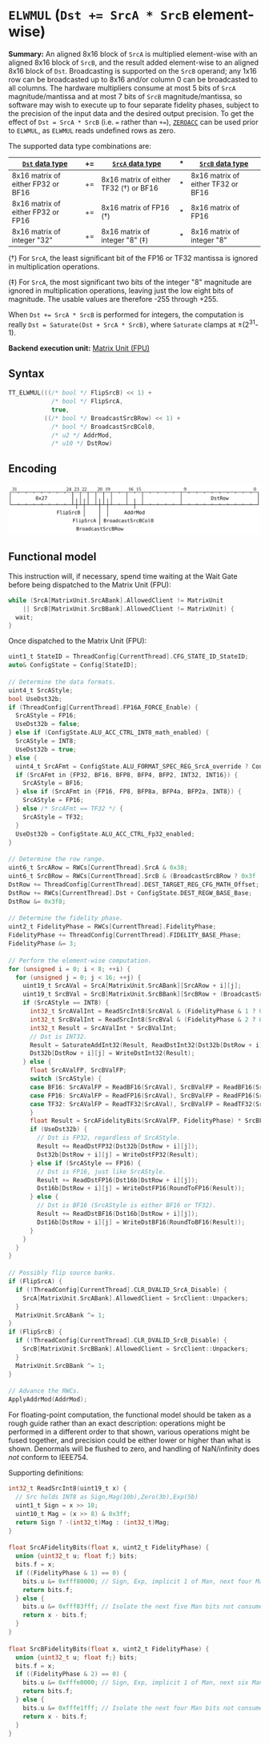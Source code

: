 # `ELWMUL` (`Dst += SrcA * SrcB` element-wise)

**Summary:** An aligned 8x16 block of `SrcA` is multiplied element-wise with an aligned 8x16 block of `SrcB`, and the result added element-wise to an aligned 8x16 block of `Dst`. Broadcasting is supported on the `SrcB` operand; any 1x16 row can be broadcasted up to 8x16 and/or column 0 can be broadcasted to all columns. The hardware multipliers consume at most 5 bits of `SrcA` magnitude/mantissa and at most 7 bits of `SrcB` magnitude/mantissa, so software may wish to execute up to four separate fidelity phases, subject to the precision of the input data and the desired output precision. To get the effect of `Dst = SrcA * SrcB` (i.e. `=` rather than `+=`), [`ZEROACC`](ZEROACC.md) can be used prior to `ELWMUL`, as `ELWMUL` reads undefined rows as zero.

The supported data type combinations are:

|[`Dst` data type](Dst.md#data-types)|+=|[`SrcA` data type](SrcASrcB.md#data-types)|*|[`SrcB` data type](SrcASrcB.md#data-types)|
|---|---|---|---|---|
|8x16 matrix of either FP32 or BF16|+=|8x16 matrix of either TF32 (†) or BF16|*|8x16 matrix of either TF32 or BF16|
|8x16 matrix of either FP32 or FP16|+=|8x16 matrix of FP16 (†)|*|8x16 matrix of FP16|
|8x16 matrix of integer "32"|+=|8x16 matrix of integer "8" (‡)|*|8x16 matrix of integer "8"|

(†) For `SrcA`, the least significant bit of the FP16 or TF32 mantissa is ignored in multiplication operations.

(‡) For `SrcA`, the most significant two bits of the integer "8" magnitude are ignored in multiplication operations, leaving just the low eight bits of magnitude. The usable values are therefore -255 through +255.

When `Dst += SrcA * SrcB` is performed for integers, the computation is really `Dst = Saturate(Dst + SrcA * SrcB)`, where `Saturate` clamps at ±(2<sup>31</sup>-1).

**Backend execution unit:** [Matrix Unit (FPU)](MatrixUnit.md)

## Syntax

```c
TT_ELWMUL(((/* bool */ FlipSrcB) << 1) +
            /* bool */ FlipSrcA,
            true,
          ((/* bool */ BroadcastSrcBRow) << 1) +
            /* bool */ BroadcastSrcBCol0,
            /* u2 */ AddrMod,
            /* u10 */ DstRow)
```

## Encoding

![](../../../Diagrams/Out/Bits32_ELWMUL.svg)

## Functional model

This instruction will, if necessary, spend time waiting at the Wait Gate before being dispatched to the Matrix Unit (FPU):

```c
while (SrcA[MatrixUnit.SrcABank].AllowedClient != MatrixUnit
    || SrcB[MatrixUnit.SrcBBank].AllowedClient != MatrixUnit) {
  wait;
}
```

Once dispatched to the Matrix Unit (FPU):
```c
uint1_t StateID = ThreadConfig[CurrentThread].CFG_STATE_ID_StateID;
auto& ConfigState = Config[StateID];

// Determine the data formats.
uint4_t SrcAStyle;
bool UseDst32b;
if (ThreadConfig[CurrentThread].FP16A_FORCE_Enable) {
  SrcAStyle = FP16;
  UseDst32b = false;
} else if (ConfigState.ALU_ACC_CTRL_INT8_math_enabled) {
  SrcAStyle = INT8;
  UseDst32b = true;
} else {
  uint4_t SrcAFmt = ConfigState.ALU_FORMAT_SPEC_REG_SrcA_override ? ConfigState.ALU_FORMAT_SPEC_REG_SrcA_val : ConfigState.ALU_FORMAT_SPEC_REG0_SrcA;
  if (SrcAFmt in {FP32, BF16, BFP8, BFP4, BFP2, INT32, INT16}) {
    SrcAStyle = BF16;
  } else if (SrcAFmt in {FP16, FP8, BFP8a, BFP4a, BFP2a, INT8}) {
    SrcAStyle = FP16;
  } else /* SrcAFmt == TF32 */ {
    SrcAStyle = TF32;
  }
  UseDst32b = ConfigState.ALU_ACC_CTRL_Fp32_enabled;
}

// Determine the row range.
uint6_t SrcARow = RWCs[CurrentThread].SrcA & 0x38;
uint6_t SrcBRow = RWCs[CurrentThread].SrcB & (BroadcastSrcBRow ? 0x3f : 0x38);
DstRow += ThreadConfig[CurrentThread].DEST_TARGET_REG_CFG_MATH_Offset;
DstRow += RWCs[CurrentThread].Dst + ConfigState.DEST_REGW_BASE_Base;
DstRow &= 0x3f8;

// Determine the fidelity phase.
uint2_t FidelityPhase = RWCs[CurrentThread].FidelityPhase;
FidelityPhase += ThreadConfig[CurrentThread].FIDELITY_BASE_Phase;
FidelityPhase &= 3;

// Perform the element-wise computation.
for (unsigned i = 0; i < 8; ++i) {
  for (unsigned j = 0; j < 16; ++j) {
    uint19_t SrcAVal = SrcA[MatrixUnit.SrcABank][SrcARow + i][j];
    uint19_t SrcBVal = SrcB[MatrixUnit.SrcBBank][SrcBRow + (BroadcastSrcBRow ? 0 : i)][BroadcastSrcBCol0 ? 0 : j];
    if (SrcAStyle == INT8) {
      int32_t SrcAValInt = ReadSrcInt8(SrcAVal & (FidelityPhase & 1 ? 0x41fff : 0x4e0ff));
      int32_t SrcBValInt = ReadSrcInt8(SrcBVal & (FidelityPhase & 2 ? 0x40fff : 0x7f0ff));
      int32_t Result = SrcAValInt * SrcBValInt;
      // Dst is INT32.
      Result = SaturateAddInt32(Result, ReadDstInt32(Dst32b[DstRow + i][j]));
      Dst32b[DstRow + i][j] = WriteDstInt32(Result);
    } else {
      float SrcAValFP, SrcBValFP;
      switch (SrcAStyle) {
      case BF16: SrcAValFP = ReadBF16(SrcAVal), SrcBValFP = ReadBF16(SrcBVal); break;
      case FP16: SrcAValFP = ReadFP16(SrcAVal), SrcBValFP = ReadFP16(SrcBVal); break;
      case TF32: SrcAValFP = ReadTF32(SrcAVal), SrcBValFP = ReadTF32(SrcBVal); break;
      }
      float Result = SrcAFidelityBits(SrcAValFP, FidelityPhase) * SrcBFidelityBits(SrcBValFP, FidelityPhase);
      if (UseDst32b) {
        // Dst is FP32, regardless of SrcAStyle.
        Result += ReadDstFP32(Dst32b[DstRow + i][j]);
        Dst32b[DstRow + i][j] = WriteDstFP32(Result);
      } else if (SrcAStyle == FP16) {
        // Dst is FP16, just like SrcAStyle.
        Result += ReadDstFP16(Dst16b[DstRow + i][j]);
        Dst16b[DstRow + i][j] = WriteDstFP16(RoundToFP16(Result));
      } else {
        // Dst is BF16 (SrcAStyle is either BF16 or TF32).
        Result += ReadDstBF16(Dst16b[DstRow + i][j]);
        Dst16b[DstRow + i][j] = WriteDstBF16(RoundToBF16(Result));
      } 
    }
  }
}

// Possibly flip source banks.
if (FlipSrcA) {
  if (!ThreadConfig[CurrentThread].CLR_DVALID_SrcA_Disable) {
    SrcA[MatrixUnit.SrcABank].AllowedClient = SrcClient::Unpackers;
  }
  MatrixUnit.SrcABank ^= 1;
}
if (FlipSrcB) {
  if (!ThreadConfig[CurrentThread].CLR_DVALID_SrcB_Disable) {
    SrcB[MatrixUnit.SrcBBank].AllowedClient = SrcClient::Unpackers;
  }
  MatrixUnit.SrcBBank ^= 1;
}

// Advance the RWCs.
ApplyAddrMod(AddrMod);
```

For floating-point computation, the functional model should be taken as a rough guide rather than an exact description: operations might be performed in a different order to that shown, various operations might be fused together, and precision could be either lower or higher than what is shown. Denormals will be flushed to zero, and handling of NaN/infinity does _not_ conform to IEEE754.

Supporting definitions:
```c
int32_t ReadSrcInt8(uint19_t x) {
  // Src holds INT8 as Sign,Mag(10b),Zero(3b),Exp(5b)
  uint1_t Sign = x >> 18;
  uint10_t Mag = (x >> 8) & 0x3ff;
  return Sign ? -(int32_t)Mag : (int32_t)Mag;
}

float SrcAFidelityBits(float x, uint2_t FidelityPhase) {
  union {uint32_t u; float f;} bits;
  bits.f = x;
  if ((FidelityPhase & 1) == 0) {
    bits.u &= 0xfff80000; // Sign, Exp, implicit 1 of Man, next four Man bits.
    return bits.f;
  } else {
    bits.u &= 0xfff83fff; // Isolate the next five Man bits not consumed by prior branch.
    return x - bits.f;
  }
}

float SrcBFidelityBits(float x, uint2_t FidelityPhase) {
  union {uint32_t u; float f;} bits;
  bits.f = x;
  if ((FidelityPhase & 2) == 0) {
    bits.u &= 0xfffe0000; // Sign, Exp, implicit 1 of Man, next six Man bits.
    return bits.f;
  } else {
    bits.u &= 0xfffe1fff; // Isolate the next four Man bits not consumed by prior branch.
    return x - bits.f;
  }
}
```
